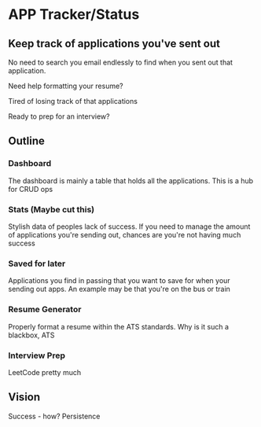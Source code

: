 # APP Tracker/Status

## Keep track of applications you've sent out
No need to search you email endlessly to find when you sent out that application.

Need help formatting your resume?

Tired of losing track of that applications

Ready to prep for an interview?

## Outline

### Dashboard
The dashboard is mainly a table that holds all the applications.
This is a hub for CRUD ops

### Stats (Maybe cut this)
Stylish data of peoples lack of success. If you need to manage the amount of applications you're sending out, chances are you're not having much success

### Saved for later
Applications you find in passing that you want to save for when your sending out apps.
An example may be that you're on the bus or train

### Resume Generator
Properly format a resume within the ATS standards. Why is it such a blackbox, ATS

### Interview Prep
LeetCode pretty much


## Vision
Success - how? Persistence